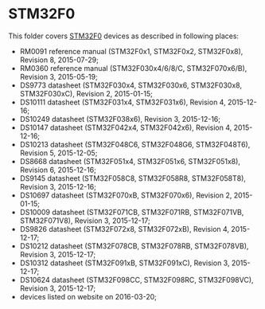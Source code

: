 STM32F0
=======

This folder covers [STM32F0](http://www.st.com/stm32f0) devices as described in following places:
- RM0091 reference manual (STM32F0x1, STM32F0x2, STM32F0x8), Revision 8, 2015-07-29;
- RM0360 reference manual (STM32F030x4/6/8/C, STM32F070x6/B), Revision 3, 2015-05-19;
- DS9773 datasheet (STM32F030x4, STM32F030x6, STM32F030x8, STM32F030xC), Revision 2, 2015-01-15;
- DS10111 datasheet (STM32F031x4, STM32F031x6), Revision 4, 2015-12-16;
- DS10249 datasheet (STM32F038x6), Revision 3, 2015-12-16;
- DS10147 datasheet (STM32F042x4, STM32F042x6), Revision 4, 2015-12-16;
- DS10213 datasheet (STM32F048C6, STM32F048G6, STM32F048T6), Revision 5, 2015-12-05;
- DS8668 datasheet (STM32F051x4, STM32F051x6, STM32F051x8), Revision 6, 2015-12-16;
- DS9145 datasheet (STM32F058C8, STM32F058R8, STM32F058T8), Revision 3, 2015-12-16;
- DS10697 datasheet (STM32F070xB, STM32F070x6), Revision 2, 2015-01-15;
- DS10009 datasheet (STM32F071CB, STM32F071RB, STM32F071VB, STM32F071V8), Revision 3, 2015-12-17;
- DS9826 datasheet (STM32F072x8, STM32F072xB), Revision 4, 2015-12-17;
- DS10212 datasheet (STM32F078CB, STM32F078RB, STM32F078VB), Revision 3, 2015-12-17;
- DS10312 datasheet (STM32F091xB, STM32F091xC), Revision 3, 2015-12-17;
- DS10624 datasheet (STM32F098CC, STM32F098RC, STM32F098VC), Revision 3, 2015-12-17;
- devices listed on website on 2016-03-20;
